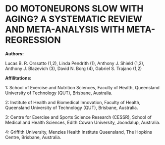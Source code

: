 # DO MOTONEURONS SLOW WITH AGING? A SYSTEMATIC REVIEW AND META-ANALYSIS WITH META-REGRESSION

**Authors:**

Lucas B. R. Orssatto (1,2), Linda Pendrith (1), Anthony J. Shield (1,2), Anthony J. Blazevich (3), David N. Borg (4), Gabriel S. Trajano (1,2)



**Affilitations:**

1: School of Exercise and Nutrition Sciences, Faculty of Health, Queensland University of Technology (QUT), Brisbane, Australia.

2: Institute of Health and Biomedical Innovation, Faculty of Health, Queensland University of Technology (QUT), Brisbane, Australia.

3: Centre for Exercise and Sports Science Research (CESSR), School of Medical and Health Sciences, Edith Cowan University, Joondalup, Australia.

4: Griffith University, Menzies Health Institute Queensland, The Hopkins Centre, Brisbane, Australia. 


